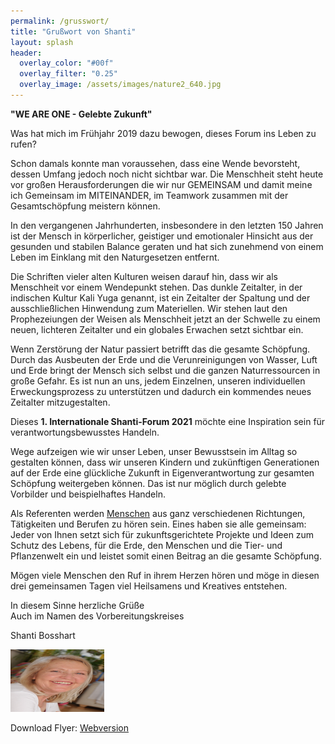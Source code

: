```yaml
---
permalink: /grusswort/
title: "Grußwort von Shanti"
layout: splash
header:
  overlay_color: "#00f"
  overlay_filter: "0.25"
  overlay_image: /assets/images/nature2_640.jpg
---
```


**"WE ARE ONE - Gelebte Zukunft"**

Was hat mich im Frühjahr 2019 dazu bewogen, dieses Forum ins Leben zu rufen?

Schon damals konnte man voraussehen, dass eine Wende bevorsteht, dessen Umfang jedoch noch nicht sichtbar war. Die Menschheit steht heute vor großen Herausforderungen die wir nur GEMEINSAM und damit meine ich Gemeinsam im MITEINANDER, im Teamwork zusammen mit der Gesamtschöpfung meistern können.

In den vergangenen Jahrhunderten, insbesondere in den letzten 150 Jahren ist der Mensch in körperlicher, geistiger und emotionaler Hinsicht aus der gesunden und stabilen Balance geraten und hat sich zunehmend von einem Leben im Einklang mit den Naturgesetzen entfernt.

Die Schriften vieler alten Kulturen weisen darauf hin, dass wir als Menschheit vor einem Wendepunkt stehen. Das dunkle Zeitalter, in der indischen Kultur Kali Yuga genannt, ist ein Zeitalter der Spaltung und der ausschließlichen Hinwendung zum Materiellen. Wir stehen laut den Prophezeiungen der Weisen als Menschheit jetzt an der Schwelle zu einem neuen, lichteren Zeitalter und ein globales Erwachen setzt sichtbar ein.

Wenn Zerstörung der Natur passiert betrifft das die gesamte Schöpfung. Durch das Ausbeuten der Erde und die Verunreinigungen von Wasser, Luft und Erde bringt der Mensch sich selbst und die ganzen Naturressourcen in große Gefahr. Es ist nun an uns, jedem Einzelnen, unseren individuellen Erweckungsprozess zu unterstützen und dadurch ein kommendes neues Zeitalter mitzugestalten.

Dieses **1. Internationale Shanti-Forum 2021** möchte eine Inspiration sein für verantwortungsbewusstes Handeln.

Wege aufzeigen wie wir unser Leben, unser Bewusstsein im Alltag so gestalten können, dass wir unseren Kindern und zukünftigen Generationen auf der Erde eine glückliche Zukunft in Eigenverantwortung zur gesamten Schöpfung weitergeben können. Das ist nur möglich durch gelebte Vorbilder und beispielhaftes Handeln.

Als Referenten werden [Menschen](referenten) aus ganz verschiedenen Richtungen, Tätigkeiten und Berufen zu hören sein.
Eines haben sie alle gemeinsam: Jeder von Ihnen setzt sich für zukunftsgerichtete Projekte und Ideen zum Schutz des Lebens, für die Erde, den Menschen und die Tier- und Pflanzenwelt ein und leistet somit einen Beitrag an die gesamte Schöpfung.

Mögen viele Menschen den Ruf in ihrem Herzen hören und möge in diesen drei gemeinsamen Tagen viel Heilsamens und Kreatives entstehen.

In diesem Sinne herzliche Grüße
<br>Auch im Namen des Vorbereitungskreises

Shanti Bosshart

<img src="/assets/referenten/shanti2.jpg" alt="Kitten"
	title="A cute kitten" width="150" height="100" />

Download Flyer: [Webversion](/assets/shanti_flyer_2021_web.pdf)
